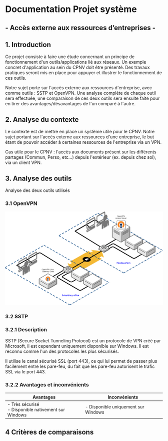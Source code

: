 # Documentation Projet système
## - Accès externe aux ressources d’entreprises -

## 1. Introduction

Ce projet consiste à faire une étude concernant un principe de fonctionnement d&#39;un outils/applications lié aux réseaux. Un exemple concret d&#39;application au sein du CPNV doit être présenté. Des travaux pratiques seront mis en place pour appuyer et illustrer le fonctionnement de ces outils.

Notre sujet porte sur l&#39;accès externe aux ressources d&#39;entreprise, avec comme outils : SSTP et OpenVPN. Une analyse complète de chaque outil sera effectuée, une comparaison de ces deux outils sera ensuite faite pour en tirer des avantages/désavantages de l&#39;un comparé à l&#39;autre.

## 2. Analyse du contexte

Le contexte est de mettre en place un système utile pour le CPNV. Notre sujet portant sur l&#39;accès externe aux ressources d&#39;une entreprise, le but étant de pouvoir accéder à certaines ressources de l&#39;entreprise via un VPN.

Cas utile pour le CPNV : l&#39;accès aux documents présent sur les différents partages (Commun, Perso, etc…) depuis l&#39;extérieur (ex. depuis chez soi), via un client VPN.

## 3. Analyse des outils

Analyse des deux outils utilisés


### 3.1 OpenVPN

 ![](images\Layer-3-routing-diagram-1024x606.png)

### 3.2 SSTP

### 3.2.1 Description

SSTP (Secure Socket Tunneling Protocol) est un protocole de VPN créé par Microsoft, il est cependant uniquement disponible sur Windows. Il est reconnu comme l&#39;un des protocoles les plus sécurisés.

Il utilise le canal sécurisé SSL (port 443), ce qui lui permet de passer plus facilement entre les pare-feu, du fait que les pare-feu autorisent le trafic SSL via le port 443.

### 3.2.2 Avantages et inconvénients

|Avantages|Inconvénients|
|---------|-------------|
|- Très sécurisé<br> - Disponible nativement sur Windows|- Disponible uniquement sur Windows|

## 4 Critères de comparaisons
